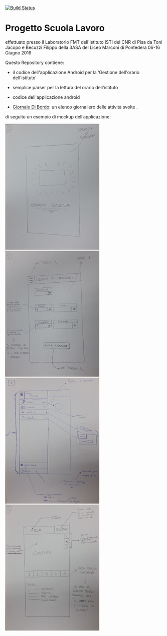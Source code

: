 [![Build Status](https://travis-ci.org/MARCONIPONTEDERA-ISTI/ProgettoScuolaLavoro_GestioneOrario.svg?branch=master)](https://travis-ci.org/MARCONIPONTEDERA-ISTI/ProgettoScuolaLavoro_GestioneOrario)

# Progetto Scuola Lavoro 
effettuato presso il Laboratorio FMT dell'Istituto ISTI del CNR di Pisa
da Toni Jacopo e Becuzzi Filippo della 3ASA 
del Liceo Marconi di Pontedera 06-16 Giugno 2016


Questo Repository contiene:
 - il codice dell'applicazione Android 
per la ‘Gestione dell'orario dell'istituto’
 - semplice parser per la lettura del orario dell'istituto 
 - codice dell'applicazione android

 - [Giornale Di Bordo](https://github.com/MARCONIPONTEDERA-ISTI/ProgettoScuolaLavoro_GestioneOrario/wiki/Giornale-di-Bordo): un elenco giornaliero delle attività svolte .


di seguito un esempio di mockup dell’applicazione:


<img src="img_progetto/01.jpg" data-canonical-src="img/mockup1.jpg" width="300" height="400" />
<img src="img_progetto/02.jpg" data-canonical-src="img/mockup1.jpg" width="300" height="400" />
<img src="img_progetto/03.jpg" data-canonical-src="img/mockup1.jpg" width="300" height="400" />
<img src="img_progetto/04.jpg" data-canonical-src="img/mockup1.jpg" width="300" height="400" />
